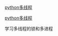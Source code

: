[python多线程](https://www.jianshu.com/p/a4aedd66af7c)

[python多线程](https://www.cnblogs.com/ifyoushuai/p/9471569.html)

学习多线程的锁和多进程